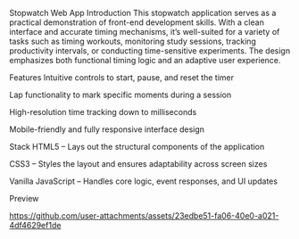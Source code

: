 Stopwatch Web App
Introduction
This stopwatch application serves as a practical demonstration of front-end development skills. With a clean interface and accurate timing mechanisms, it’s well-suited for a variety of tasks such as timing workouts, monitoring study sessions, tracking productivity intervals, or conducting time-sensitive experiments. The design emphasizes both functional timing logic and an adaptive user experience.

Features
Intuitive controls to start, pause, and reset the timer

Lap functionality to mark specific moments during a session

High-resolution time tracking down to milliseconds

Mobile-friendly and fully responsive interface design

Stack
HTML5 – Lays out the structural components of the application

CSS3 – Styles the layout and ensures adaptability across screen sizes

Vanilla JavaScript – Handles core logic, event responses, and UI updates

Preview



https://github.com/user-attachments/assets/23edbe51-fa06-40e0-a021-4df4629ef1de

